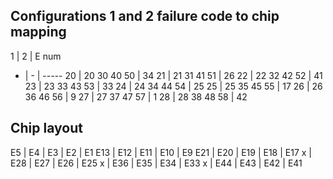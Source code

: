 ## Configurations 1 and 2 failure code to chip mapping

1 | 2 | E num
- | - | -----
20 | 20 30 40 50 | 34
21 | 21 31 41 51 | 26
22 | 22 32 42 52 | 41
23 | 23 33 43 53 | 33
24 | 24 34 44 54 | 25
25 | 25 35 45 55 | 17
26 | 26 36 46 56 | 9
27 | 27 37 47 57 | 1
28 | 28 38 48 58 | 42

## Chip layout

E5 | E4 | E3 | E2 | E1
E13 | E12 | E11 | E10 | E9
E21 | E20 | E19 | E18 | E17
x | E28 | E27 | E26 | E25
x | E36 | E35 | E34 | E33
x | E44 | E43 | E42 | E41
